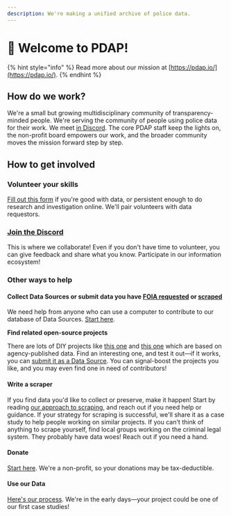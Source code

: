 ```yaml
---
description: We're making a unified archive of police data.
---
```


# 👋 Welcome to PDAP!

{% hint style="info" %}
Read more about our mission at [https://pdap.io/](https://pdap.io/).
{% endhint %}

## How do we work?

We're a small but growing multidisciplinary community of transparency-minded people. We're serving the community of people using police data for their work. We meet [in Discord](https://discord.gg/wMqex8nKZJ). The core PDAP staff keep the lights on, the non-profit board empowers our work, and the broader community moves the mission forward step by step.

## How to get involved

### Volunteer your skills

[Fill out this form](https://airtable.com/shrBSE6cnuvLQtJF1) if you're good with data, or persistent enough to do research and investigation online. We'll pair volunteers with data requestors.

### [Join the Discord](https://discord.gg/wMqex8nKZJ)

This is where we collaborate! Even if you don't have time to volunteer, you can give feedback and share what you know. Participate in our information ecosystem!

### Other ways to help

#### Collect Data Sources or submit data you have [FOIA requested](activities/data-sources/foia.md) or [scraped](activities/data-scraping/our-approach-to-scraping.md)

We need help from anyone who can use a computer to contribute to our database of Data Sources. [Start here](activities/share-data/contribute-data-sources.md).

**Find related open-source projects**

There are lots of DIY projects like [this one](https://github.com/openpolicedata/openpolicedata) and [this one](https://github.com/ayyubibrahimi/eos) which are based on agency-published data. Find an interesting one, and test it out—if it works, you can [submit it as a Data Source](activities/share-data/contribute-data-sources.md#submit-individual-data-sources). You can signal-boost the projects you like, and you may even find one in need of contributors!

#### Write a scraper

If you find data you'd like to collect or preserve, make it happen! Start by reading [our approach to scraping](activities/data-scraping/our-approach-to-scraping.md), and reach out if you need help or guidance. If your strategy for scraping is successful, we'll share it as a case study to help people working on similar projects. If you can't think of anything to scrape yourself, find local groups working on the criminal legal system. They probably have data woes! Reach out if you need a hand.

#### Donate

[Start here](https://pdap.io/contribute.html). We're a non-profit, so your donations may be tax-deductible.

#### Use our Data

[Here's our process](activities/our-process.md). We're in the early days—your project could be one of our first case studies!
